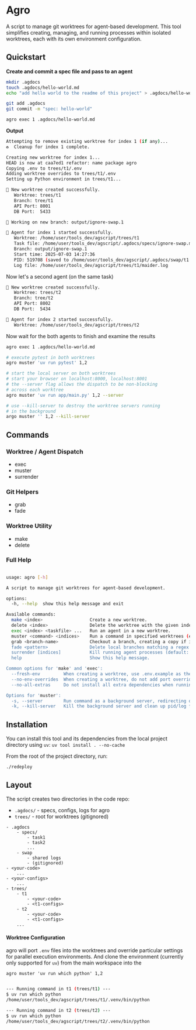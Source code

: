 # Agro

A script to manage git worktrees for agent-based development. This tool simplifies creating, managing, and running processes within isolated worktrees, each with its own environment configuration.

## Quickstart

**Create and commit a spec file and pass to an agent**
```bash
mkdir .agdocs
touch .agdocs/hello-world.md
echo "add hello world to the readme of this project" > .agdocs/hello-world.md

git add .agdocs
git commit -m "spec: hello-world"

agro exec 1 .agdocs/hello-world.md

```

**Output**

```bash
Attempting to remove existing worktree for index 1 (if any)...
♻️  Cleanup for index 1 complete.

Creating new worktree for index 1...
HEAD is now at caa7ed1 refactor: name package agro
Copying .env to trees/t1/.env
Adding worktree overrides to trees/t1/.env
Setting up Python environment in trees/t1...

🌴 New worktree created successfully.
   Worktree: trees/t1
   Branch: tree/t1
   API Port: 8001
   DB Port:  5433

🌱 Working on new branch: output/ignore-swap.1

🏃 Agent for index 1 started successfully.
   Worktree: /home/user/tools_dev/agscript/trees/t1
   Task file: /home/user/tools_dev/agscript/.agdocs/specs/ignore-swap.md
   Branch: output/ignore-swap.1
   Start time: 2025-07-03 14:27:36
   PID: 519708 (saved to /home/user/tools_dev/agscript/.agdocs/swap/t1.pid)
   Log file: /home/user/tools_dev/agscript/trees/t1/maider.log

```

Now let's a second agent (on the same task)

```bash
🌴 New worktree created successfully.
   Worktree: trees/t2
   Branch: tree/t2
   API Port: 8002
   DB Port:  5434

🏃 Agent for index 2 started successfully.
   Worktree: /home/user/tools_dev/agscript/trees/t2
```


Now wait for the both agents to finish and examine the results

```bash
agro exec 1 .agdocs/hello-world.md
```

```bash
# execute pytest in both worktrees
agro muster 'uv run pytest' 1,2

# start the local server on both worktrees
# start your browser on localhost:8000, localhost:8001
# the --server flag allows the dispatch to be non-blocking 
# across each worktree
agro muster 'uv run app/main.py' 1,2 --server

# use --kill-server to destroy the worktree servers running
# in the background
argo muster '' 1,2 --kill-server

```




## Commands

### Worktree / Agent Dispatch
- exec
- muster
- surrender

### Git Helpers
- grab
- fade

### Worktree Utility
- make
- delete


### Full Help

```bash

usage: agro [-h]

A script to manage git worktrees for agent-based development.

options:
  -h, --help  show this help message and exit

Available commands:
  make <index>                  Create a new worktree.
  delete <index>                Delete the worktree with the given index.
  exec <index> <taskfile> ...   Run an agent in a new worktree.
  muster <command> <indices>    Run a command in specified worktrees (e.g., '1,2,3').
  grab <branch-name>            Checkout a branch, creating a copy if it's in use.
  fade <pattern>                Delete local branches matching a regex pattern.
  surrender [indices]           Kill running agent processes (default: all).
  help                          Show this help message.

Common options for 'make' and 'exec':
  --fresh-env         When creating a worktree, use .env.example as the base instead of .env.
  --no-env-overrides  When creating a worktree, do not add port overrides to the .env file.
  --no-all-extras     Do not install all extra dependencies when running 'uv sync'.

Options for 'muster':
  -s, --server        Run command as a background server, redirecting output and saving PID.
  -k, --kill-server   Kill the background server and clean up pid/log files.

```


## Installation

You can install this tool and its dependencies from the local project directory using `uv`: `uv tool install . --no-cache`

From the root of the project directory, run:

```
./redeploy
```


## Layout

The script creates two directories in the code repo:
- `.agdocs/` - specs, configs, logs for agro
- `trees/` - root for worktrees (gitignored)

```
- .agdocs
    - specs/
        - task1
        - task2
        ...
    - swap
        - shared logs 
        - (gitignored)
- <your-code>
    ...
- <your-configs>
    ...
- trees/
    - t1
        - <your-code>
        - <t1-configs>
    - t2
        - <your-code>
        - <t1-configs>
    ...
```

#### Worktree Configuration

agro will port `.env` files into the worktrees and override particular settings for parallel execution environments. And clone the environment (currently only supported for `uv`) from the main workspace into the 

```agro muster 'uv run which python' 1,2```

```bash

--- Running command in t1 (trees/t1) ---
$ uv run which python
/home/user/tools_dev/agscript/trees/t1/.venv/bin/python

--- Running command in t2 (trees/t2) ---
$ uv run which python
/home/user/tools_dev/agscript/trees/t2/.venv/bin/python

```